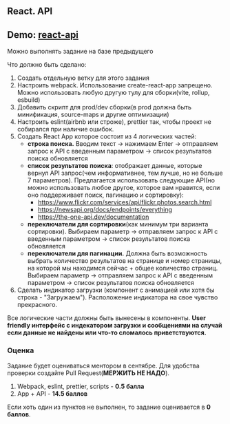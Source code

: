 ## React. API

## Demo: **[react-api](https://react-api-by-ligalaiz.netlify.app/)**

Можно выполнять задание на базе предыдущего

Что должно быть сделано:

1) Создать отдельную ветку для этого задания
2) Настроить webpack. Использование create-react-app запрещено. Можно использовать любую другую тулу для сборки(vite, rollup, esbuild)
3) Добавить скрипт для prod/dev сборки(в prod должна быть минификация, source-maps и другие оптимизации)
4) Настроить eslint(airbnb или строже), prettier так, чтобы проект не собирался при наличие ошибок.
5) Создать React App которое состоит из 4 логических частей:
    - **строка поиска.** Вводим текст -> нажимаем Enter -> отправляем запрос к API с введенным параметром -> список результатов поиска обновляется
    - **список результатов поиска**: отображает данные, которые вернул API запрос(чем информативнее, тем лучше, но не больше 7 параметров). Предлагается использовать следующие API(но можно использовать любое другое, которое вам нравится, если оно поддерживает поиск, пагинацию и сортировку):
      - https://www.flickr.com/services/api/flickr.photos.search.html
      - https://newsapi.org/docs/endpoints/everything
      - https://the-one-api.dev/documentation
    - **переключатели для сортировки**(как минимум три варианта сортировки). Выбираем параметр -> отправляем запрос к API с введенным параметром -> список результатов поиска обновляется
    -  **переключатели для пагинации.** Должна быть возможность выбрать количество результатов на странице и номер страницы, на которой мы находимся сейчас + общее количество страниц. Выбираем параметр -> отправляем запрос к API с введенным параметром -> список результатов поиска обновляется
6) Сделать индикатор загрузки (компонент с анимацией или хотя бы строка - "Загружаем"). Расположение индикатора на свое чувство прекрасного.

Все логические части должны быть вынесены в компоненты.
**User friendly интерфейс с индекатором загрузки и сообщениями на случай если данные не найдены или что-то сломалось приветствуются.**


### Оценка

Задание будет оцениваться ментором в сентябре. Для удобства проверки создайте Pull Request(**МЕРЖИТЬ НЕ НАДО**).

1) Webpack, eslint, prettier, scripts - **0.5 балла**
2) App + API - **14.5 баллов**

Если хоть один из пунктов не выполнен, то задание оценивается в **0 баллов**.

